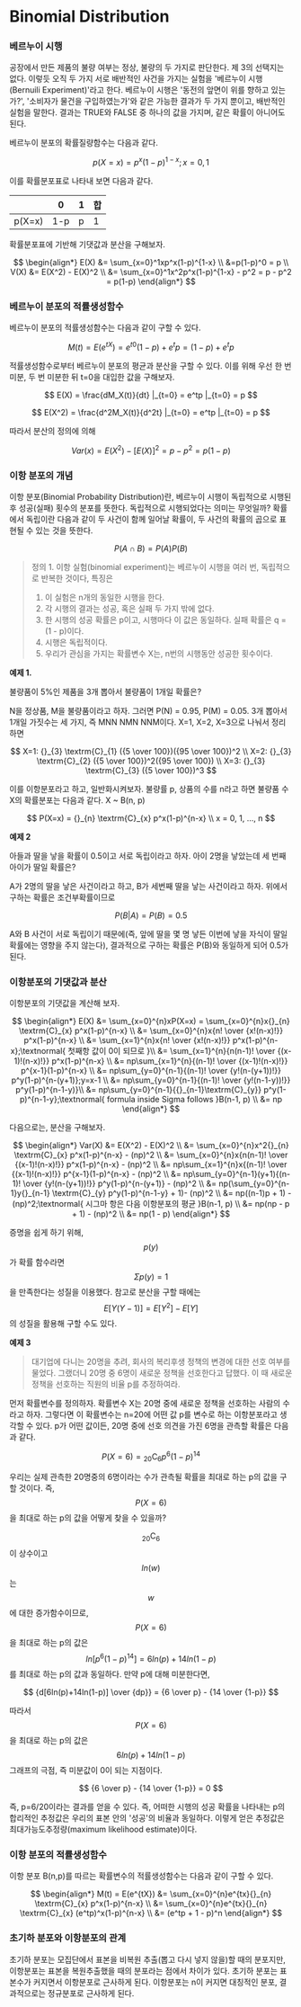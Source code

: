 # Binomial Distribution

### 베르누이 시행

공장에서 만든 제품의 불량 여부는 정상, 불량의 두 가지로 판단한다. 제 3의 선택지는 없다. 이렇듯 오직 두 가지 서로 배반적인 사건을 가지는 실험을 '베르누이 시행(Bernuili Experiment)'라고 한다. 베르누이 시행은 '동전의 앞면이 위를 향하고 있는가?', '소비자가 물건을 구입하였는가'와 같은 가능한 결과가 두 가지 뿐이고, 배반적인 실험을 말한다. 결과는 TRUE와 FALSE 중 하나의 값을 가지며, 같은 확률이 아니어도 된다.

베르누이 분포의 확률질량함수는 다음과 같다.

$$
p(X=x)=p^x(1-p)^{1-x}; x=0,1
$$

이를 확률분포표로 나타내 보면 다음과 같다.

|        | 0   | 1 | 합 |
| ------ | --- | - | - |
| p(X=x) | 1-p | p | 1 |

확률분포표에 기반해 기댓값과 분산을 구해보자.

$$
\begin{align*} E(X) &= \sum_{x=0}^1xp^x(1-p)^{1-x} \\ &=p(1-p)^0 = p \\ V(X) &= E(X^2) - E(X)^2 \\ &= \sum_{x=0}^1x^2p^x(1-p)^{1-x} - p^2 = p - p^2 = p(1-p) \end{align*}
$$

### 베르누이 분포의 적률생성함수

베르누이 분포의 적률생성함수는 다음과 같이 구할 수 있다.

$$
M(t) = E(e^{tX}) = e^{t0}(1-p) + e^{t}p = (1-p) + e^tp
$$

적률생성함수로부터 베르누이 분포의 평균과 분산을 구할 수 있다. 이를 위해 우선 한 번 미분, 두 번 미분한 뒤 t=0을 대입한 값을 구해보자.

$$
E(X) = \frac{dM_X(t)}{dt} |_{t=0} = e^tp |_{t=0} = p
$$

$$
E(X^2) = \frac{d^2M_X(t)}{d^2t} |_{t=0} = e^tp |_{t=0} = p
$$

따라서 분산의 정의에 의해

$$
Var(x) = E(X^2) - [E(X)]^2 = p - p^2 = p(1-p)
$$

### 이항 분포의 개념

이항 분포(Binomial Probability Distribution)란, 베르누이 시행이 독립적으로 시행된 후 성공(실패) 횟수의 분포를 뜻한다. 독립적으로 시행되었다는 의미는 무엇일까? 확률에서 독립이란 다음과 같이 두 사건이 함께 일어날 확률이, 두 사건의 확률의 곱으로 표현될 수 있는 것을 뜻한다.

$$
P(A \cap B) = P(A)P(B)
$$

> 정의 1. 이항 실험(binomial experiment)는 베르누이 시행을 여러 번, 독립적으로 반복한 것이다, 특징은
>
> 1. 이 실험은 n개의 동일한 시행을 한다.
> 2. 각 시행의 결과는 성공, 혹은 실패 두 가지 밖에 없다.
> 3. 한 시행의 성공 확률은 p이고, 시행마다 이 값은 동일하다. 실패 확률은 q = (1 - p)이다.
> 4. 시행은 독립적이다.
> 5. 우리가 관심을 가지는 확률변수 X는, n번의 시행동안 성공한 횟수이다.

**예제 1.**

불량품이 5%인 제품을 3개 뽑아서 불량품이 1개일 확률은?

N을 정상품, M을 불량품이라고 하자. 그러면 P(N) = 0.95, P(M) = 0.05. 3개 뽑아서 1개일 가짓수는 세 가지, 즉 MNN NMN NNM이다. X=1, X=2, X=3으로 나눠서 정리하면

$$
X=1: {}_{3} \textrm{C}_{1} ({5 \over 100})({95 \over 100})^2 \\ X=2: {}_{3} \textrm{C}_{2} ({5 \over 100})^2({95 \over 100}) \\ X=3: {}_{3} \textrm{C}_{3} ({5 \over 100})^3
$$

이를 이항분포라고 하고, 일반화시켜보자. 불량률 p, 상품의 수를 n라고 하면 불량품 수 X의 확률분포는 다음과 같다. X \~ B(n, p)

$$
P(X=x) = {}_{n} \textrm{C}_{x} p^x(1-p)^{n-x} \\ x = 0, 1, ..., n
$$

**예제 2**

아들과 딸을 낳을 확률이 0.5이고 서로 독립이라고 하자. 아이 2명을 낳았는데 세 번째 아이가 딸일 확률은?

A가 2명의 딸을 낳은 사건이라고 하고, B가 세번째 딸을 낳는 사건이라고 하자. 위에서 구하는 확률은 조건부확률이므로

$$
P(B|A) = P(B) = 0.5
$$

A와 B 사건이 서로 독립이기 때문에(즉, 앞에 딸을 몇 명 낳든 이번에 낳을 자식이 딸일 확률에는 영향을 주지 않는다), 결과적으로 구하는 확률은 P(B)와 동일하게 되어 0.5가 된다.

### **이항분포의 기댓값과 분산**

이항분포의 기댓값을 계산해 보자.

$$
\begin{align*} E(X) &= \sum_{x=0}^{n}xP(X=x) = \sum_{x=0}^{n}x{}_{n} \textrm{C}_{x} p^x(1-p)^{n-x} \\ &= \sum_{x=0}^{n}x{n! \over {x!(n-x)!}} p^x(1-p)^{n-x} \\ &= \sum_{x=1}^{n}x{n! \over {x!(n-x)!}} p^x(1-p)^{n-x};\textnormal{ 첫째항 값이 0이 되므로 }\\ &= \sum_{x=1}^{n}{n(n-1)! \over {(x-1)!(n-x)!}} p^x(1-p)^{n-x} \\ &= np\sum_{x=1}^{n}{(n-1)! \over {(x-1)!(n-x)!}} p^{x-1}(1-p)^{n-x} \\ &= np\sum_{y=0}^{n-1}{(n-1)! \over {y!(n-(y+1))!}} p^y(1-p)^{n-(y+1)};y=x-1 \\ &= np\sum_{y=0}^{n-1}{(n-1)! \over {y!(n-1-y))!}} p^y(1-p)^{n-1-y)}\\ &= np\sum_{y=0}^{n-1}{{}_{n-1}\textrm{C}_{y}} p^y(1-p)^{n-1-y};\textnormal{ formula inside Sigma follows }B(n-1, p) \\ &= np \end{align*}
$$

다음으로는, 분산을 구해보자.

$$
\begin{align*} Var(X) &= E(X^2) - E(X)^2 \\ &= \sum_{x=0}^{n}x^2{}_{n} \textrm{C}_{x} p^x(1-p)^{n-x} - (np)^2 \\ &= \sum_{x=0}^{n}x{n(n-1)! \over {(x-1)!(n-x)!}} p^x(1-p)^{n-x} - (np)^2 \\ &= np\sum_{x=1}^{n}x{(n-1)! \over {(x-1)!(n-x)!}} p^{x-1}(1-p)^{n-x} - (np)^2 \\ &= np\sum_{y=0}^{n-1}(y+1){(n-1)! \over {y!(n-(y+1))!}} p^y(1-p)^{n-(y+1)} - (np)^2 \\ &= np(\sum_{y=0}^{n-1}y{}_{n-1} \textrm{C}_{y} p^y(1-p)^{n-1-y} + 1)- (np)^2 \\ &= np((n-1)p + 1) - (np)^2;\textnormal{ 시그마 항은 다음 이항분포의 평균 }B(n-1, p) \\ &= np(np - p + 1) - (np)^2 \\ &= np(1 - p) \end{align*}
$$

증명을 쉽게 하기 위해, $$p(y)$$가 확률 함수라면 $$\Sigma p(y) = 1$$ 을 만족한다는 성질을 이용했다. 참고로 분산을 구할 때에는 $$E[Y(Y-1)]=E[Y^2]-E[Y]$$의 성질을 활용해 구할 수도 있다.

**예제 3**

> 대기업에 다니는 20명을 추려, 회사의 복리후생 정책의 변경에 대한 선호 여부를 물었다. 그랬더니 20명 중 6명이 새로운 정책을 선호한다고 답했다. 이 때 새로운 정책을 선호하는 직원의 비율 p를 추정하여라.

먼저 확률변수를 정의하자. 확률변수 X는 20명 중에 새로운 정책을 선호하는 사람의 수라고 하자. 그렇다면 이 확률변수는 n=20에 어떤 값 p를 변수로 하는 이항분포라고 생각할 수 있다. p가 어떤 값이든, 20명 중에 선호 의견을 가진 6명을 관측할 확률은 다음과 같다.

$$
P(X=6) =  {}_{20} \textrm{C}_{6} p^6(1-p)^{14}
$$

우리는 실제 관측한 20명중의 6명이라는 수가 관측될 확률을 최대로 하는 p의 값을 구할 것이다. 즉, $$P(X=6)$$을 최대로 하는 p의 값을 어떻게 찾을 수 있을까?

$${}_{20} \textrm{C}_{6}$$이 상수이고 $$ln(w)$$는 $$w$$에 대한 증가함수이므로, $$P(X=6)$$을 최대로 하는 p의 값은 $$ln[p^6(1-p)^{14}] = 6ln(p) + 14ln(1-p)$$를 최대로 하는 p의 값과 동일하다. 만약 p에 대해 미분한다면,

$$
{d[6ln(p)+14ln(1-p)] \over {dp}} = {6 \over p} - {14 \over {1-p}}
$$

따라서 $$P(X=6)$$을 최대로 하는 p의 값은 $$6ln(p) + 14ln(1-p)$$그래프의 극점, 즉 미분값이 0이 되는 지점이다. &#x20;

$$
{6 \over p} - {14 \over {1-p}} = 0
$$

즉, p=6/20이라는 결과를 얻을 수 있다. 즉, 어떠한 시행의 성공 확률을 나타내는 p의 합리적인 추정값은 우리의 표본 안의 '성공'의 비율과 동일하다. 이렇게 얻은 추정값은 최대가능도추정량(maximum likelihood estimate)이다.

### 이항 분포의 적률생성함수

이항 분포 B(n,p)를 따르는 확률변수의 적률생성함수는 다음과 같이 구할 수 있다.

$$
\begin{align*}
M(t) = E(e^{tX}) &= \sum_{x=0}^{n}e^{tx}{}_{n} \textrm{C}_{x} p^x(1-p)^{n-x} \\
&= \sum_{x=0}^{n}e^{tx}{}_{n} \textrm{C}_{x} (e^tp)^x(1-p)^{n-x} \\
&= (e^tp + 1 - p)^n
\end{align*}
$$

### **초기하 분포와 이항분포의 관계**

초기하 분포는 모집단에서 표본을 비복원 추출(뽑고 다시 넣지 않을)할 때의 분포지만, 이항분포는 표본을 복원추출했을 때의 분포라는 점에서 차이가 있다. 초기하 분포는 표본수가 커지면서 이항분포로 근사하게 된다. 이항분포는 n이 커지면 대칭적인 분포, 결과적으로는 정규분포로 근사하게 된다.
